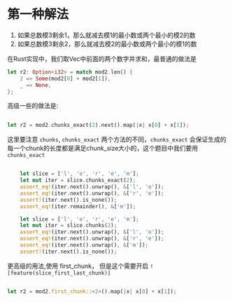 
# 第一种解法

1. 如果总数模3剩余1，那么就减去模1的最小数或两个最小的模2的数
1. 如果总数模3剩余2，那么就减去模2的最小数或两个最小的模1的数

在Rust实现中，我们取Vec中前面的两个数字并求和，最普通的做法是
```Rust
let r2: Option<i32> = match mod2.len() {
    2 => Some(mod2[0] + mod2[1]),
    _ => None,
};
```

高级一些的做法是:
```Rust

let r2 = mod2.chunks_exact(2).next().map(|x| x[0] + x[1]);
```
这里要注意 `chunks`, `chunks_exact` 两个方法的不同，`chunks_exact` 会保证生成的每一个chunk的长度都是满足chunk_size大小的，这个题目中我们要用 `chunks_exact`
```Rust

    let slice = ['l', 'o', 'r', 'e', 'm'];
    let mut iter = slice.chunks_exact(2);
    assert_eq!(iter.next().unwrap(), &['l', 'o']);
    assert_eq!(iter.next().unwrap(), &['r', 'e']);
    assert!(iter.next().is_none());
    assert_eq!(iter.remainder(), &['m']);
```

```Rust
    let slice = ['l', 'o', 'r', 'e', 'm'];
    let mut iter = slice.chunks(2);
    assert_eq!(iter.next().unwrap(), &['l', 'o']);
    assert_eq!(iter.next().unwrap(), &['r', 'e']);
    assert_eq!(iter.next().unwrap(), &['m']);
    assert!(iter.next().is_none());
```

更高级的用法,使用 first_chunk， 但是这个需要开启 `![feature(slice_first_last_chunk)]`
```Rust

let r2 = mod2.first_chunk::<2>().map(|x| x[0] + x[1]);
```